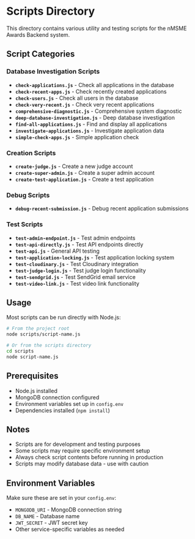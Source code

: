 # Scripts Directory

This directory contains various utility and testing scripts for the nMSME Awards Backend system.

## Script Categories

### Database Investigation Scripts
- **`check-applications.js`** - Check all applications in the database
- **`check-recent-apps.js`** - Check recently created applications
- **`check-users.js`** - Check all users in the database
- **`check-very-recent.js`** - Check very recent applications
- **`comprehensive-diagnostic.js`** - Comprehensive system diagnostic
- **`deep-database-investigation.js`** - Deep database investigation
- **`find-all-applications.js`** - Find and display all applications
- **`investigate-applications.js`** - Investigate application data
- **`simple-check-apps.js`** - Simple application check

### Creation Scripts
- **`create-judge.js`** - Create a new judge account
- **`create-super-admin.js`** - Create a super admin account
- **`create-test-application.js`** - Create a test application

### Debug Scripts
- **`debug-recent-submission.js`** - Debug recent application submissions

### Test Scripts
- **`test-admin-endpoint.js`** - Test admin endpoints
- **`test-api-directly.js`** - Test API endpoints directly
- **`test-api.js`** - General API testing
- **`test-application-locking.js`** - Test application locking system
- **`test-cloudinary.js`** - Test Cloudinary integration
- **`test-judge-login.js`** - Test judge login functionality
- **`test-sendgrid.js`** - Test SendGrid email service
- **`test-video-link.js`** - Test video link functionality

## Usage

Most scripts can be run directly with Node.js:

```bash
# From the project root
node scripts/script-name.js

# Or from the scripts directory
cd scripts
node script-name.js
```

## Prerequisites

- Node.js installed
- MongoDB connection configured
- Environment variables set up in `config.env`
- Dependencies installed (`npm install`)

## Notes

- Scripts are for development and testing purposes
- Some scripts may require specific environment setup
- Always check script contents before running in production
- Scripts may modify database data - use with caution

## Environment Variables

Make sure these are set in your `config.env`:
- `MONGODB_URI` - MongoDB connection string
- `DB_NAME` - Database name
- `JWT_SECRET` - JWT secret key
- Other service-specific variables as needed
